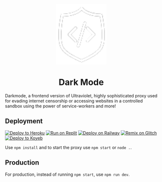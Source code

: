 <p align="center"><img src="./public/dark-mode.png" height="200"></p>

<h1 align="center">Dark Mode</h1>

Darkmode, a frontend version of Ultraviolet, highly sophisticated proxy used for evading internet censorship or accessing websites in a controlled sandbox using the power of service-workers and more!

## Deployment

[![Deploy to Heroku](https://binbashbanana.github.io/deploy-buttons/buttons/remade/heroku.svg)](https://github.com/Dark-Mode-Proxy/Dark-Mode)
[![Run on Replit](https://binbashbanana.github.io/deploy-buttons/buttons/remade/replit.svg)](https://github.com/Dark-Mode-Proxy/Dark-Mode)
[![Deploy on Railway](https://binbashbanana.github.io/deploy-buttons/buttons/remade/railway.svg)](https://github.com/Dark-Mode-Proxy/Dark-Mode)
[![Remix on Glitch](https://binbashbanana.github.io/deploy-buttons/buttons/remade/glitch.svg)](https://github.com/Dark-Mode-Proxy/Dark-Mode)
[![Deploy to Koyeb](https://binbashbanana.github.io/deploy-buttons/buttons/remade/koyeb.svg)](https://github.com/Dark-Mode-Proxy/Dark-Mode)

Use `npm install` and to start the proxy use `npm start` or `node .`.

## Production

For production, instead of running `npm start`, use `npm run dev`.
